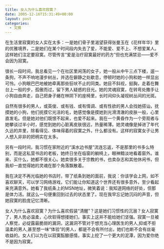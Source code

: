 ```yaml
---
title: 女人为什么喜欢寂寞？
date: 2005-12-16T15:31:49+00:00
layout: post
categories:
  - 文摘
---
```


在生活里寂寞的女人实在太多：一是她们骨子里渴望获得张曼玉在《花样年华》里的优雅境界，二是她们在某个时间段内失去了爱，不能爱、爱不上、不想爱某人。这样她们注定要寂寞。尽管传言“爱是治疗寂寞最好的药方”但也充满禁忌——爱不会因为寂寞。

很长一段时间，我总看见一个在社区里闲荡的女子，她一般从中午三点下楼，遛一条狗，不声不响地漫步树丛，并选在僻静之处歇息，停顿时她的小狗和她一样显出可怜。小狗眼巴巴地被她牵离那些狂吠不止的同类。她目不斜视，挺胸，走着在舞台上一般的步，孤傲而过，留下男人疑惑的目光。她的灵魂寂寞，在转弯处撒手让小狗自由奔走，自己把身子蜷在林阴下的座椅里，长时间仰头凝视树丛间的光斑。

自然有很多的男人，或英俊、或有钱、或有情调、或有性欲的男人会找她搭讪，抚摸她的小狗，他们抚摸它光洁的毛，她感觉像是摸她到光滑清澈的皮肤一般，心里直发毛。但是她对他们既恨不起来，也爱不起来。我在一个黄昏作为一个旁观者与她攀谈过半小时，感觉到她的心脏离皮肤很远，热量稀薄。她灵魂像是掉进了年代久远的井里，除看得见、体味得着的寂寞之外，什么都没有。这样的寂寞女子让男人想入非非的把柄实在太多。

另有一段时间，我习惯在家附近的“溪水边书屋”流连忘返，不是那里的书多么特别，而是这私营书店的老板，她终日坐在临窗的躺椅上，眼神黯淡地看着窗外。谁来、买什么，她都不很关心。她卖很多关于宗教的书，也卖杂志和其他休闲书，但我却一直觉得她的灵魂在那个角落飘散着。

我在决定不再光临她的书店时，带了纸条到她的面前，我说：你该学会上网，如不喜欢聊天，可以学习网络游戏，它们能让你知道这个世界还有很多意外，至少看起来充满意外。她看了我纸条上的MSN地址，微笑着说：我知道网络的好处，但那是体力活。就这么一句便重回到过去的状态里了。现在我早忘记她沉闷的声音，但她寂寞的脸庞记忆清晰。

女人为什么喜欢寂寞？为什么喜欢假装“清醒”？这是她们习惯性的沉溺？女人寂寞了，男人势必温柔，心坎软得想搂她们，事实上这并不能给她们坚强。寂寞一旦被人察觉，必绽露最脆弱的漏洞，这漏洞不管对于想充当心理医生的男人,抑或不拒温柔的男人,甚至想一味“体验”的男人，都是不会有所付出，她们也断不会有丝毫收益的。女人们以为在以寂寞酝酿感情，事实上挖了一个更大的泥潭，因为爱你绝不是因为寂寞。